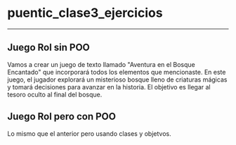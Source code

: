 # puentic_clase3_ejercicios
---
## Juego Rol sin POO

Vamos a crear un juego de texto llamado "Aventura en el Bosque Encantado" que incorporará todos los elementos que mencionaste. En este juego, el jugador explorará un misterioso bosque lleno de criaturas mágicas y tomará decisiones para avanzar en la historia. El objetivo es llegar al tesoro oculto al final del bosque.

## Juego Rol pero con POO

Lo mismo que el anterior pero usando clases y objetvos.
